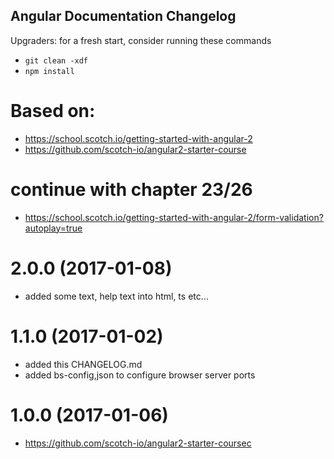 ## Angular Documentation Changelog
Upgraders: for a fresh start, consider running these commands 
* `git clean -xdf` 
* `npm install`

<a name="Based on"></a>
# Based on:
* https://school.scotch.io/getting-started-with-angular-2
* https://github.com/scotch-io/angular2-starter-course

<a name="TO DO"></a>
#  continue with chapter 23/26
* https://school.scotch.io/getting-started-with-angular-2/form-validation?autoplay=true

<a name="2.0.0"></a>
# 2.0.0 (2017-01-08)
* added some text, help text into html, ts etc...

<a name="1.1.0"></a>
# 1.1.0 (2017-01-02)
* added this CHANGELOG.md
* added bs-config,json to configure browser server ports

<a name="1.0.0"></a>
# 1.0.0 (2017-01-06)
* https://github.com/scotch-io/angular2-starter-coursec

